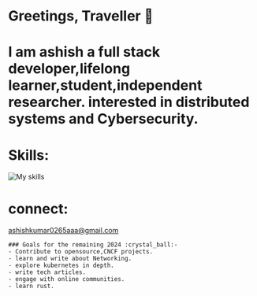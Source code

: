
# Greetings, Traveller :wave:

# I am ashish a full stack developer,lifelong learner,student,independent researcher. interested in distributed systems and Cybersecurity.



# Skills:

![My skills](https://skillicons.dev/icons?i=js,python,c,cpp,go,kubernetes,docker,aws,bash,linux,mongodb,postgres)



# connect:
ashishkumar0265aaa@gmail.com
```
### Goals for the remaining 2024 :crystal_ball:- 
- Contribute to opensource,CNCF projects.
- learn and write about Networking.
- explore kubernetes in depth.
- write tech articles.
- engage with online communities.
- learn rust.